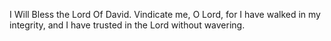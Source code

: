 I Will Bless the Lord Of David. Vindicate me, O Lord, for I have walked in my integrity, and I have trusted in the Lord without wavering.
